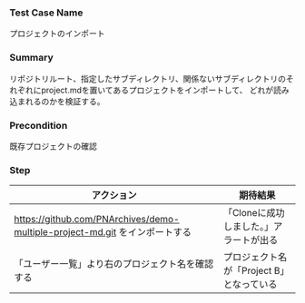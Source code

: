 ### Test Case Name
プロジェクトのインポート

### Summary
リポジトリルート、指定したサブディレクトリ、関係ないサブディレクトリのそれぞれにproject.mdを置いてあるプロジェクトをインポートして、
どれが読み込まれるのかを検証する。

### Precondition
既存プロジェクトの確認

### Step
| アクション      | 期待結果            |
|------------|-----------------|
| https://github.com/PNArchives/demo-multiple-project-md.git をインポートする | 「Cloneに成功しました。」アラートが出る |
| 「ユーザー一覧」より右のプロジェクト名を確認する | プロジェクト名が「Project B」となっている |
